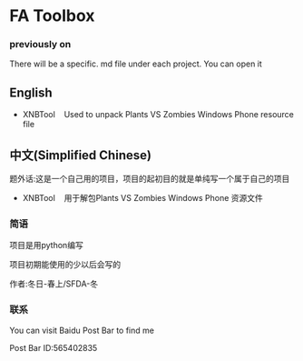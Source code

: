 # FA Toolbox

### previously on

There will be a specific. md file under each project. You can open it

## English

- XNBTool    Used to unpack Plants VS Zombies Windows Phone resource file

## 中文(Simplified Chinese)

题外话:这是一个自己用的项目，项目的起初目的就是单纯写一个属于自己的项目

- XNBTool    用于解包Plants VS Zombies Windows Phone 资源文件

### 简语

项目是用python编写

项目初期能使用的少以后会写的

作者:冬日-春上/SFDA-冬

### 联系

You can visit Baidu Post Bar to find me

Post Bar ID:565402835
